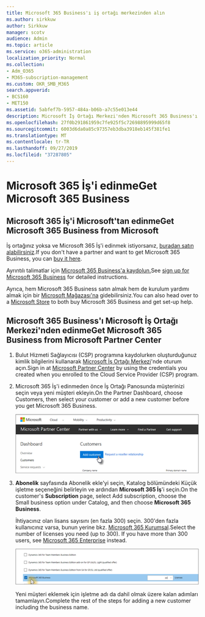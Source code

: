 ```yaml
---
title: Microsoft 365 Business'ı iş ortağı merkezinden alın
ms.author: sirkkuw
author: Sirkkuw
manager: scotv
audience: Admin
ms.topic: article
ms.service: o365-administration
localization_priority: Normal
ms.collection:
- Adm_O365
- M365-subscription-management
ms.custom: OKR_SMB_M365
search.appverid:
- BCS160
- MET150
ms.assetid: 5abfef7b-5957-484a-b06b-a7c55e013e44
description: Microsoft İş Ortağı Merkezi'nden Microsoft 365 Business'ı nasıl satın alabildiğini öğrenin.
ms.openlocfilehash: 27f0b291861959c7fe925f5c72698895999d65f8
ms.sourcegitcommit: 6003d6da0a85c97357eb3dba3918eb145f381fe1
ms.translationtype: MT
ms.contentlocale: tr-TR
ms.lasthandoff: 09/27/2019
ms.locfileid: "37287805"
---
```

# <a name="get-microsoft-365-business"></a><span data-ttu-id="15ee1-103">Microsoft 365 İş'i edinme</span><span class="sxs-lookup"><span data-stu-id="15ee1-103">Get Microsoft 365 Business</span></span>

## <a name="get-microsoft-365-business-from-microsoft"></a><span data-ttu-id="15ee1-104">Microsoft 365 İş'i Microsoft'tan edinme</span><span class="sxs-lookup"><span data-stu-id="15ee1-104">Get Microsoft 365 Business from Microsoft</span></span>

<span data-ttu-id="15ee1-105">İş ortağınız yoksa ve Microsoft 365 İş'i edinmek istiyorsanız, [buradan satın alabilirsiniz](https://www.microsoft.com/en-US/microsoft-365/business).</span><span class="sxs-lookup"><span data-stu-id="15ee1-105">If you don't have a partner and want to get Microsoft 365 Business, you can [buy it here](https://www.microsoft.com/en-US/microsoft-365/business).</span></span>

<span data-ttu-id="15ee1-106">Ayrıntılı talimatlar için [Microsoft 365 Business'a kaydolun.](sign-up.md)</span><span class="sxs-lookup"><span data-stu-id="15ee1-106">See [sign up for Microsoft 365 Business](sign-up.md) for detailed instructions.</span></span>

<span data-ttu-id="15ee1-107">Ayrıca, hem Microsoft 365 Business satın almak hem de kurulum yardımı almak için bir [Microsoft Mağazası'na](https://www.microsoft.com/en-us/store/locations/find-a-store?icid=en-us_UF_FAS) gidebilirsiniz.</span><span class="sxs-lookup"><span data-stu-id="15ee1-107">You can also head over to a [Microsoft Store](https://www.microsoft.com/en-us/store/locations/find-a-store?icid=en-us_UF_FAS) to both buy Microsoft 365 Business and get set-up help.</span></span>
  
## <a name="get-microsoft-365-business-from-microsoft-partner-center"></a><span data-ttu-id="15ee1-108">Microsoft 365 Business'ı Microsoft İş Ortağı Merkezi'nden edinme</span><span class="sxs-lookup"><span data-stu-id="15ee1-108">Get Microsoft 365 Business from Microsoft Partner Center</span></span>

1. <span data-ttu-id="15ee1-109">Bulut Hizmeti Sağlayıcısı (CSP) programına kaydolurken oluşturduğunuz kimlik bilgilerini kullanarak [Microsoft İş Ortağı Merkezi](https://go.microsoft.com/fwlink/p/?linkid=849910)'nde oturum açın.</span><span class="sxs-lookup"><span data-stu-id="15ee1-109">Sign in at [Microsoft Partner Center](https://go.microsoft.com/fwlink/p/?linkid=849910) by using the credentials you created when you enrolled to the Cloud Service Provider (CSP) program.</span></span> 
    
2. <span data-ttu-id="15ee1-110">Microsoft 365 İş'i edinmeden önce İş Ortağı Panosunda müşterinizi seçin veya yeni müşteri ekleyin.</span><span class="sxs-lookup"><span data-stu-id="15ee1-110">On the Partner Dashboard, choose Customers, then select your customer or add a new customer before you get Microsoft 365 Business.</span></span>
    
    ![In the Microsoft Partner center, add a new customer.](media/ec807d07-bbd2-411f-8fe1-c644cf9a3882.png)
  
3. <span data-ttu-id="15ee1-112">**Abonelik** sayfasında Abonelik ekle'yi seçin, Katalog bölümündeki Küçük işletme seçeneğini belirleyin ve ardından **Microsoft 365 İş**'i seçin.</span><span class="sxs-lookup"><span data-stu-id="15ee1-112">On the customer's **Subscription** page, select Add subscription, choose the Small business option under Catalog, and then choose **Microsoft 365 Business**.</span></span>
    
    <span data-ttu-id="15ee1-p101">İhtiyacınız olan lisans sayısını (en fazla 300) seçin. 300'den fazla kullanıcınız varsa, bunun yerine bkz. [Microsoft 365 Kurumsal](https://go.microsoft.com/fwlink/p/?linkid=862316).</span><span class="sxs-lookup"><span data-stu-id="15ee1-p101">Select the number of licenses you need (up to 300). If you have more than 300 users, see [Microsoft 365 Enterprise](https://go.microsoft.com/fwlink/p/?linkid=862316) instead.</span></span> 
    
    ![On the New subscription page choose small business.](media/52d99e89-2175-4974-84bb-dd626048541b.png)
  
    <span data-ttu-id="15ee1-116">Yeni müşteri eklemek için işletme adı da dahil olmak üzere kalan adımları tamamlayın.</span><span class="sxs-lookup"><span data-stu-id="15ee1-116">Complete the rest of the steps for adding a new customer including the business name.</span></span>
    


